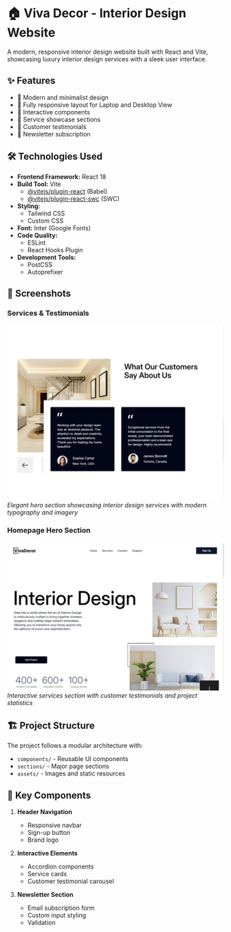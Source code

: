 # 🏠 Viva Decor - Interior Design Website

A modern, responsive interior design website built with React and Vite, showcasing luxury interior design services with a sleek user interface.

## ✨ Features

- 🎨 Modern and minimalist design
- 📱 Fully responsive layout for Laptop and Desktop View
- 🔄 Interactive components
- 🎯 Service showcase sections
- 👥 Customer testimonials
- 📧 Newsletter subscription

## 🛠️ Technologies Used

- **Frontend Framework:** React 18
- **Build Tool:** Vite
  - [@vitejs/plugin-react](https://github.com/vitejs/vite-plugin-react/blob/main/packages/plugin-react/README.md) (Babel)
  - [@vitejs/plugin-react-swc](https://github.com/vitejs/vite-plugin-react-swc) (SWC)
- **Styling:** 
  - Tailwind CSS
  - Custom CSS
- **Font:** Inter (Google Fonts)
- **Code Quality:**
  - ESLint
  - React Hooks Plugin
- **Development Tools:**
  - PostCSS
  - Autoprefixer

## 📸 Screenshots

### Services & Testimonials
![Services Screenshot](ss1.png)
*Elegant hero section showcasing interior design services with modern typography and imagery*

### Homepage Hero Section
![Homepage Screenshot](ss2.png)
*Interactive services section with customer testimonials and project statistics*

## 🏗️ Project Structure

The project follows a modular architecture with:

- `components/` - Reusable UI components
- `sections/` - Major page sections
- `assets/` - Images and static resources

## 🚀 Key Components

1. **Header Navigation**
   - Responsive navbar
   - Sign-up button
   - Brand logo

2. **Interactive Elements**
   - Accordion components
   - Service cards
   - Customer testimonial carousel

3. **Newsletter Section**
   - Email subscription form
   - Custom input styling
   - Validation

